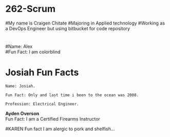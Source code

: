 # 262-Scrum
#My name is Craigen Chitate
#Majoring in Applied technology
#Working as a DevOps Engineer but using bitbucket for code repository
#
#Name: Alex  
#Fun Fact: I am colorblind
#
#





# Josiah Fun Facts

`Name: Josiah. `

`Fun Fact: Only and last time i been to the ocean was 2008. `

`Profession: Electrical Engineer. `

**Ayden Overson**  
Fun Fact: I am a Certified Firearms Instructor


#KAREN 
Fun fact I am alergic to pork and shelfish...